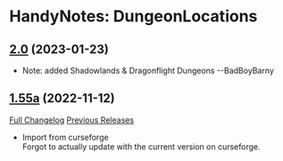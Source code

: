 # HandyNotes: DungeonLocations
## [2.0](https://github.com/Ssesmar/Caliaha/tree/main/HandyNotes_DungeonLocations) (2023-01-23)
- Note: added Shadowlands & Dragonflight Dungeons --BadBoyBarny

## [1.55a](https://github.com/Caliaha/HandyNotes_DungeonLocations/tree/1.55a) (2022-11-12)
[Full Changelog](https://github.com/Caliaha/HandyNotes_DungeonLocations/compare/1.55...1.55a) [Previous Releases](https://github.com/Caliaha/HandyNotes_DungeonLocations/releases)

- Import from curseforge  
    Forgot to actually update with the current version on curseforge.  
